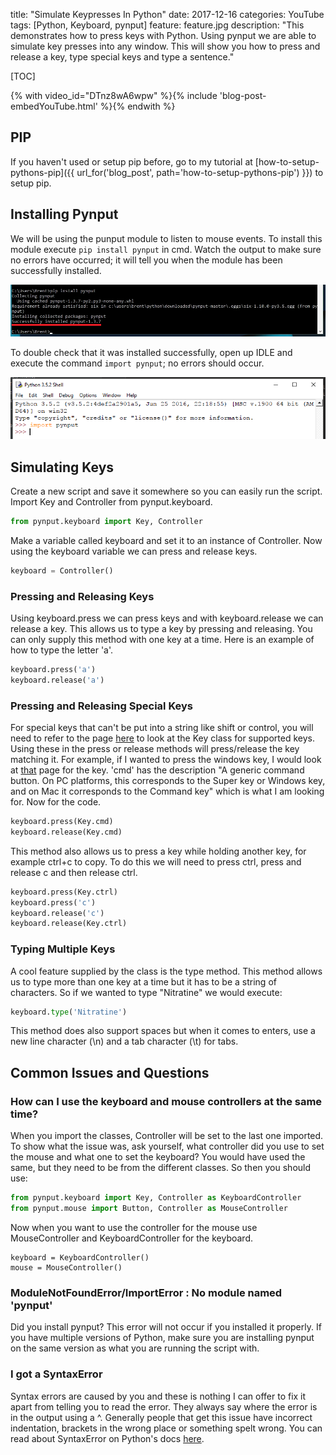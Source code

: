 title: "Simulate Keypresses In Python"
date: 2017-12-16
categories: YouTube
tags: [Python, Keyboard, pynput]
feature: feature.jpg
description: "This demonstrates how to press keys with Python. Using pynput we are able to simulate key presses into any window. This will show you how to press and release a key, type special keys and type a sentence."

[TOC]

{% with video_id="DTnz8wA6wpw" %}{% include 'blog-post-embedYouTube.html' %}{% endwith %}

## PIP
If you haven't used or setup pip before, go to my tutorial at [how-to-setup-pythons-pip]({{ url_for('blog_post', path='how-to-setup-pythons-pip') }}) to setup pip.

## Installing Pynput
We will be using the punput module to listen to mouse events. To install this module execute ```pip install pynput``` in cmd. Watch the output to make sure no errors have occurred; it will tell you when the module has been successfully installed.

![Installing pynput](/post-assets/how-to-get-mouse-clicks-with-python/pynput1.png)

To double check that it was installed successfully, open up IDLE and execute the command ```import pynput```; no errors should occur.

![Testing pynput](/post-assets/how-to-get-mouse-clicks-with-python/pynput2.png)

## Simulating Keys
Create a new script and save it somewhere so you can easily run the script. Import Key and Controller from pynput.keyboard.

```python
from pynput.keyboard import Key, Controller
```

Make a variable called keyboard and set it to an instance of Controller. Now using the keyboard variable we can press and release keys.

```python
keyboard = Controller()
```

### Pressing and Releasing Keys
Using keyboard.press we can press keys and with keyboard.release we can release a key. This allows us to type a key by pressing and releasing. You can only supply this method with one key at a time. Here is an example of how to type the letter 'a'.

```python
keyboard.press('a')
keyboard.release('a')
```

### Pressing and Releasing Special Keys
For special keys that can't be put into a string like shift or control, you will need to refer to the page [here](https://pynput.readthedocs.io/en/latest/keyboard.html#pynput.keyboard.Key) to look at the Key class for supported keys. Using these in the press or release methods will press/release the key matching it. For example, if I wanted to press the windows key, I would look at [that](https://pynput.readthedocs.io/en/latest/keyboard.html#pynput.keyboard.Key) page for the key. 'cmd' has the description "A generic command button. On PC platforms, this corresponds to the Super key or Windows key, and on Mac it corresponds to the Command key" which is what I am looking for. Now for the code.

```python
keyboard.press(Key.cmd)
keyboard.release(Key.cmd)
```

This method also allows us to press a key while holding another key, for example ctrl+c to copy. To do this we will need to press ctrl, press and release c and then release ctrl.

```python
keyboard.press(Key.ctrl)
keyboard.press('c')
keyboard.release('c')
keyboard.release(Key.ctrl)
```

### Typing Multiple Keys
A cool feature supplied by the class is the type method. This method allows us to type more than one key at a time but it has to be a string of characters. So if we wanted to type "Nitratine" we would execute:

```python
keyboard.type('Nitratine')
```

This method does also support spaces but when it comes to enters, use a new line character (\n) and a tab character (\t) for tabs.

## Common Issues and Questions

### How can I use the keyboard and mouse controllers at the same time?
When you import the classes, Controller will be set to the last one imported. To show what the issue was, ask yourself, what controller did you use to set the mouse and what one to set the keyboard? You would have used the same, but they need to be from the different classes.  So then you should use:
```python
from pynput.keyboard import Key, Controller as KeyboardController
from pynput.mouse import Button, Controller as MouseController
```

Now when you want to use the controller for the mouse use MouseController and KeyboardController for the keyboard.
```
keyboard = KeyboardController()
mouse = MouseController()
```

### ModuleNotFoundError/ImportError : No module named 'pynput'
Did you install pynput? This error will not occur if you installed it properly. If you have multiple versions of Python, make sure you are installing pynput on the same version as what you are running the script with.

### I got a SyntaxError
Syntax errors are caused by you and these is nothing I can offer to fix it apart from telling you to read the error. They always say where the error is in the output using a ^. Generally people that get this issue have incorrect indentation, brackets in the wrong place or something spelt wrong. You can read about SyntaxError on Python's docs [here](https://docs.python.org/2/tutorial/errors.html#syntax-errors).
